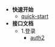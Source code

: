 <!-- docs/_sidebar.md -->

- **快速开始**
  - [quick-start](quick-start)
- **接口文档**
  - 1.登录
    - [auth2](docs/login/auth2.md)
